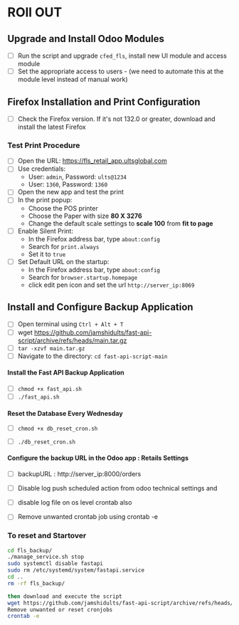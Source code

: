 # ROll OUT
## Upgrade and Install Odoo Modules

- [ ] Run the script and upgrade `cfed_fls`, install new UI module and access module
- [ ] Set the appropriate access to users - (we need to automate this at the module level instead of manual work)

## Firefox Installation and Print Configuration

- [ ] Check the Firefox version. If it's not 132.0 or greater, download and install the latest Firefox

### Test Print Procedure

- [ ] Open the URL: https://fls_retail_app.ultsglobal.com
- [ ] Use credentials:
  - User: `admin`, Password: `ults@1234`
  - User: `1360`, Password: `1360`
- [ ] Open the new app and test the print
- [ ] In the print popup:
  - Choose the POS printer
  - Choose the Paper with size **80 X 3276**
  - Change the default scale settings to **scale 100**  from **fit to page**
- [ ] Enable Silent Print:
  - In the Firefox address bar, type `about:config`
  - Search for `print.always`
  - Set it to `true`
- [ ] Set Default URL on the startup:
  - In the Firefox address bar, type `about:config`
  - Search for `browser.startup.homepage`
  - click edit pen icon and set the url `http://server_ip:8069`

## Install and Configure Backup Application

- [ ] Open terminal using `Ctrl + Alt + T`
- [ ] wget https://github.com/jamshidults/fast-api-script/archive/refs/heads/main.tar.gz
- [ ] `tar -xzvf main.tar.gz`
- [ ] Navigate to the directory: `cd fast-api-script-main`

#### Install the Fast API Backup Application

- [ ] `chmod +x fast_api.sh`
- [ ] `./fast_api.sh`

#### Reset the Database Every Wednesday

- [ ] `chmod +x db_reset_cron.sh`
- [ ] `./db_reset_cron.sh`





#### Configure the backup URL in the Odoo app : Retails Settings

- [ ] backupURL : http://server_ip:8000/orders
- [ ] Disable log push scheduled action from odoo technical settings and 
- [ ] disable log file on os level crontab also
- [ ] Remove unwanted crontab job using crontab -e


### To reset and Startover
``` bash
cd fls_backup/
./manage_service.sh stop
sudo systemctl disable fastapi
sudo rm /etc/systemd/system/fastapi.service
cd ..
rm -rf fls_backup/

then download and execute the script
wget https://github.com/jamshidults/fast-api-script/archive/refs/heads/main.tar.gz
Remove unwanted or reset cronjobs
crontab -e
```